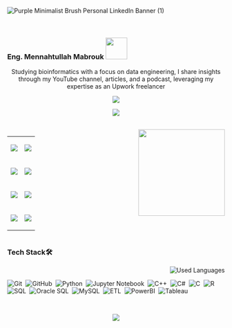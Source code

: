 ![Purple Minimalist Brush Personal LinkedIn Banner (1)](https://github.com/MennahMabrouk/MennahMabrouk/assets/101124995/f1ef358c-0710-4c04-a6e5-9467281cb6f0)

<br>

<p align="center">
  <h3>
    Eng. Mennahtullah Mabrouk <img src="https://media.tenor.com/NR-Kr20l4d4AAAAi/anime-hi.gif" width="50">
  </h3>
</p>

<p align="center">
Studying bioinformatics with a focus on data engineering, I share insights through my YouTube channel, articles, and a podcast, leveraging my expertise as an Upwork freelancer
</p>

<p align="center">
  <a href="https://github.com/DenverCoder1/readme-typing-svg"><img src="https://readme-typing-svg.herokuapp.com/?lines=Never%20Give-Up;Bioinformatics%20;&font=Fira%20Code&center=true&width=440&height=45&color=A020F0&vCenter=true&size=22"></a>
</p> 
<p align="center">
  <a href="https://github.com/DenverCoder1/readme-typing-svg"><img src="https://readme-typing-svg.herokuapp.com/?lines=Study%20Hard;Scientist%20;&font=Fira%20Code&center=true&width=440&height=45&color=bd7dbd&vCenter=true&size=22"></a>
</p> 

<!--
<p align="center"> 
    <h3>Take a Glance 👩‍💻</h3>
  </p>
-->
<br>
    <img align="right" src="https://github.com/MennahMabrouk/MennahMabrouk/assets/101124995/49d1371f-bfc9-4a51-a5c4-541d2faf5474" width="200" height="200">

<body>
  <div style="display: flex; align-items: center;">
    <table cellspacing="20">
      <tr>
        <td>
          <p align="center">
            <a href="https://www.linkedin.com/in/mennahtullah-mabrouk">
              <img src="https://img.shields.io/badge/-LinkedIn-2867B2?style=for-the-badge&logo=linkedin&logoColor=white">
            </a>
          </p>
        </td>
        <td>
          <p align="center">
            <a href="https://open.spotify.com/show/2v8r3V1BWelOrbXFbBIKoF?si=f33deb246e5a4091">
              <img src="https://img.shields.io/badge/-Spotify-22D05D?style=for-the-badge&logo=Spotify&logoColor=white">
            </a>
          </p>
        </td>
      </tr>
      <tr>
        <td>
          <p align="center">
            <a href="https://medium.com/@mennahtullahmabrouk">
              <img src="https://img.shields.io/badge/-Medium-000000?style=for-the-badge&logo=Medium&logoColor=white">
            </a>
          </p>
        </td>
        <td>
          <p align="center">
            <a href="https://dev.to/mennahtullahmabrouk">
              <img src="https://img.shields.io/badge/-DEV-000000?style=for-the-badge&logo=DEV&logoColor=white">
            </a>
          </p>
        </td>
      </tr>
      <tr>
        <td>
          <p align="center">
            <a href="https://www.kaggle.com/mennahtullasameh">
              <img src="https://img.shields.io/badge/-Kaggle-20BEFF?style=for-the-badge&logo=Kaggle&logoColor=white">
            </a>
          </p>
        </td>
        <td>
          <p align="center">
            <a href="https://www.upwork.com/freelancers/~01237dec759096da5d">
              <img src="https://img.shields.io/badge/-Upwork-13A800?style=for-the-badge&logo=Upwork&logoColor=white">
            </a>
          </p>
        </td>
      </tr>
      <tr>
        <td>
          <p align="center">
            <a href="https://www.youtube.com/@Mennahtullah_Mabrouk">
              <img src="https://img.shields.io/badge/-YouTube-FF0100?style=for-the-badge&logo=YouTube&logoColor=white">
            </a>
          </p>
        </td>
        <td>
          <p align="center">
            <a href="https://t.me/MennahtullahMabrouk">
              <img src="https://img.shields.io/badge/-Channel-24A0DC?style=for-the-badge&logo=Telegram&logoColor=white">
            </a>
          </p>
        </td>
      </tr>
    </table>
  </div>
</body>





### Tech Stack🛠
<img align="right" src="https://github-readme-stats.vercel.app/api/top-langs?username=mennahmabrouk&show_icons=true&locale=en&layout=compact&theme=radical" alt="Used Languages" />

<br>

![Git](https://img.shields.io/badge/-Git-05122A?style=flat&logo=git)&nbsp;
![GitHub](https://img.shields.io/badge/-GitHub-05122A?style=flat&logo=github)&nbsp;
![Python](https://img.shields.io/badge/-Python%20-05122A?style=flat&logo=python)&nbsp;
![Jupyter Notebook](https://img.shields.io/badge/jupyter-05122A?style=for-the-badge&logo=jupyter&logoColor=Orange)&nbsp;
![C++](https://img.shields.io/badge/c++-05122A?style=for-the-badge&logo=c%2B%2B&logoColor=cyan)&nbsp;
![C#](https://img.shields.io/badge/c%23-05122A?style=for-the-badge&logo=c-sharp&logoColor=green)&nbsp;
![C](https://img.shields.io/badge/C-05122A?style=for-the-badge&logo=c&logoColor=white)&nbsp;
![R](https://img.shields.io/badge/R-05122A?style=for-the-badge&logo=R&logoColor=blue)&nbsp;
![SQL](https://img.shields.io/badge/SQL-05122A?style=for-the-badge&logo=sql&logoColor=yellow)&nbsp;
![Oracle SQL](https://img.shields.io/badge/Oracle%20SQL-05122A?style=for-the-badge&logo=oracle&logoColor=red)&nbsp;
![MySQL](https://img.shields.io/badge/MySQL-05122A?style=for-the-badge&logo=mysql&logoColor=blue)&nbsp;
![ETL](https://img.shields.io/badge/ETL-05122A?style=for-the-badge&logo=ETL&logoColor=orange)&nbsp;
![PowerBI](https://img.shields.io/badge/PowerBI-05122A?style=for-the-badge&logo=PowerBI&logoColor=yellow)&nbsp;
![Tableau](https://img.shields.io/badge/Tableau-05122A?style=for-the-badge&logo=Tableau&logoColor=blue)&nbsp;


<br>

<p align="center">
  <img src="https://github-readme-stats.vercel.app/api?username=MennahMabrouk&show_icons=true&theme=radical&line_height=27">
</p>
